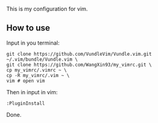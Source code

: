 This is my configuration for vim.
## How to use
Input in you terminal:
```
git clone https://github.com/VundleVim/Vundle.vim.git ~/.vim/bundle/Vundle.vim \
git clone https://github.com/WangXin93/my_vimrc.git \
cp my_vimrc/.vimrc ~ \
cp -R my_vimrc/.vim ~ \
vim # open vim 
```
Then in input in vim:
```
:PluginInstall
```
Done.


